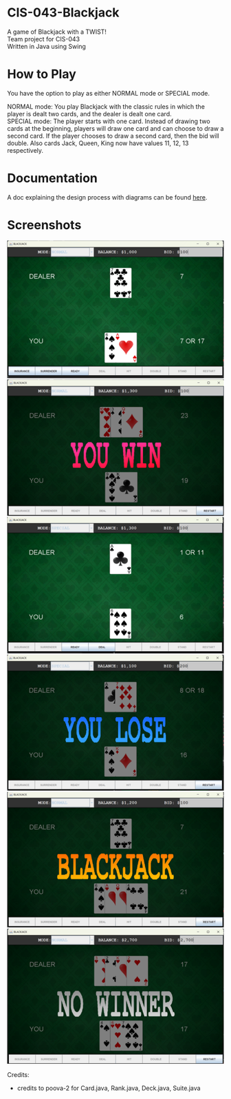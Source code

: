 # CIS-043-Blackjack
A game of Blackjack with a TWIST!<br/>
Team project for CIS-043<br/>
Written in Java using Swing<br/>

# How to Play
You have the option to play as either NORMAL mode or SPECIAL mode.<br/>

NORMAL mode: You play Blackjack with the classic rules in which the player is dealt two cards, and the dealer is dealt one card.<br/>
SPECIAL mode: The player starts with one card. Instead of drawing two cards at the beginning, players will draw one card and can choose to draw a second card. If the player chooses to draw a second card, then the bid will double. Also cards Jack, Queen, King now have values 11, 12, 13 respectively.<br/>

# Documentation
A doc explaining the design process with diagrams can be found [here](https://github.com/sebeid4556/CIS-043-Blackjack/blob/1045bb5d28c9763e2aaf9019ed4d7b0b90cbc3a3/Documentation%20-%20Blackjack%20Team%20Project.pdf).

# Screenshots
![alt text](https://github.com/sebeid4556/CIS-043-Blackjack/blob/master/screenshots/play1.png?raw=true)
![alt text](https://github.com/sebeid4556/CIS-043-Blackjack/blob/master/screenshots/youwin.png?raw=true)
![alt text](https://github.com/sebeid4556/CIS-043-Blackjack/blob/master/screenshots/play2.png?raw=true)
![alt text](https://github.com/sebeid4556/CIS-043-Blackjack/blob/master/screenshots/youlose.png?raw=true)
![alt text](https://github.com/sebeid4556/CIS-043-Blackjack/blob/master/screenshots/blackjack.png?raw=true)
![alt text](https://github.com/sebeid4556/CIS-043-Blackjack/blob/master/screenshots/nowinner.png?raw=true)

Credits:
- credits to poova-2 for Card.java, Rank.java, Deck.java, Suite.java
